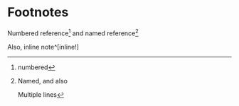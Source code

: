 # Footnotes

Numbered reference[^1] and named reference[^named]

[^1]: numbered

[^named]: Named, and also

	Multiple lines

Also, inline note^[inline!]
